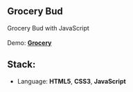 ## Grocery Bud

Grocery Bud with JavaScript<br>
<br>
Demo: **[Grocery](https://dejanv91.github.io/16-Grocery-Bud/index.html)**

## Stack:
* Language: **HTML5**, **CSS3**, **JavaScript**
